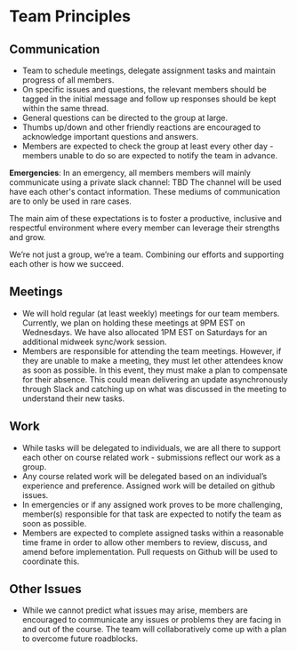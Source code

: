 # Team Principles

## Communication
- Team to schedule meetings, delegate assignment tasks and maintain progress of all members. 
- On specific issues and questions, the relevant members should be tagged in the initial message and follow up responses should be kept within the same thread.
- General questions can be directed to the group at large.  
- Thumbs up/down and other friendly reactions are encouraged to acknowledge important questions and answers.
- Members are expected to check the group at least every other day - members unable to do so are expected to notify the team in advance.
  
**Emergencies**: In an emergency, all members members will mainly communicate using a private slack channel: TBD
The channel will be used have each other's contact information. These mediums of communication are to only be used in rare cases. 

The main aim of these expectations is to foster a productive, inclusive and respectful environment where every member can leverage their strengths and grow. 

We’re not just a group, we’re a team. Combining our efforts and supporting each other is how we succeed. 

## Meetings
- We will hold regular (at least weekly) meetings for our team members. Currently, we plan on holding these meetings at 9PM EST on Wednesdays. We have also allocated 1PM EST on Saturdays for an additional midweek sync/work session. 
- Members are responsible for attending the team meetings. 
However, if they are unable to make a meeting, they must let other attendees know as soon as possible. In this event, they must make a plan to compensate for their absence. This could mean delivering an update asynchronously through Slack and catching up on what was discussed in the meeting to understand their new tasks.

## Work
- While tasks will be delegated to individuals, we are all there to support each other on course related work - submissions reflect our work as a group.  
- Any course related work will be delegated based on an individual’s experience and preference. Assigned work will be detailed on github issues. 
- In emergencies or if any assigned work proves to be more challenging, member(s) responsible for that task are expected to notify the team as soon as possible.
- Members are expected to complete assigned tasks within a reasonable time frame in order to allow other members to review, discuss, and amend before implementation. Pull requests on Github will be used to coordinate this.
  
## Other Issues
- While we cannot predict what issues may arise, members are encouraged to communicate any issues or problems they are facing in and out of the course. The team will collaboratively come up with a plan to overcome future roadblocks. 
